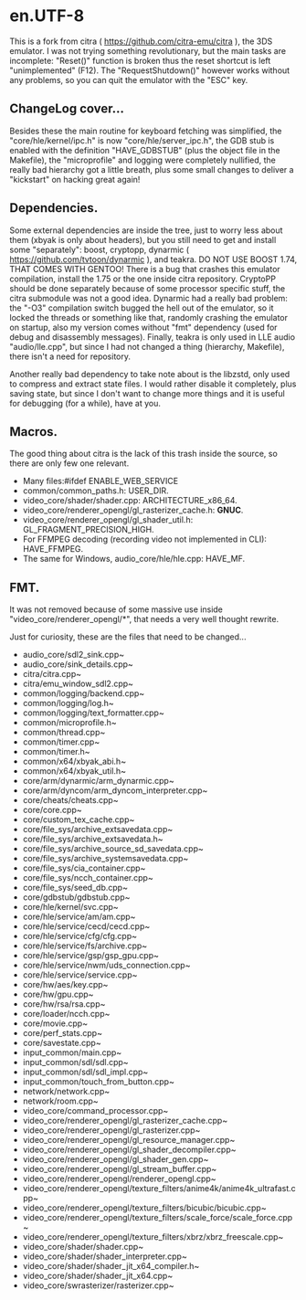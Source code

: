 # en.UTF-8

This is a fork from citra ( https://github.com/citra-emu/citra ), the 3DS emulator. I was not trying something revolutionary, but the main tasks are incomplete: "Reset()" function is broken thus the reset shortcut is left "unimplemented" (F12). The "RequestShutdown()" however works without any problems, so you can quit the emulator with the "ESC" key.

## ChangeLog cover...

Besides these the main routine for keyboard fetching was simplified, the "core/hle/kernel/ipc.h" is now "core/hle/server_ipc.h", the GDB stub is enabled with the definition "HAVE_GDBSTUB" (plus the object file in the Makefile), the "microprofile" and logging were completely nullified, the really bad hierarchy got a little breath, plus some small changes to deliver a "kickstart" on hacking great again!

## Dependencies.

Some external dependencies are inside the tree, just to worry less about them (xbyak is only about headers), but you still need to get and install some "separately": boost, cryptopp, dynarmic ( https://github.com/tvtoon/dynarmic ), and teakra. DO NOT USE BOOST 1.74, THAT COMES WITH GENTOO! There is a bug that crashes this emulator compilation, install the 1.75 or the one inside citra repository. CryptoPP should be done separately because of some processor specific stuff, the citra submodule was not a good idea. Dynarmic had a really bad problem: the "-O3" compilation switch bugged the hell out of the emulator, so it locked the threads or something like that, randomly crashing the emulator on startup, also my version comes without "fmt" dependency (used for debug and disassembly messages). Finally, teakra is only used in LLE audio "audio/lle.cpp", but since I had not changed a thing (hierarchy, Makefile), there isn't a need for repository.

Another really bad dependency to take note about is the libzstd, only used to compress and extract state files. I would rather disable it completely, plus saving state, but since I don't want to change more things and it is useful for debugging (for a while), have at you.

## Macros.

The good thing about citra is the lack of this trash inside the source, so there are only few one relevant.

* Many files:#ifdef ENABLE_WEB_SERVICE
* common/common_paths.h: USER_DIR.
* video_core/shader/shader.cpp: ARCHITECTURE_x86_64.
* video_core/renderer_opengl/gl_rasterizer_cache.h: __GNUC__.
* video_core/renderer_opengl/gl_shader_util.h: GL_FRAGMENT_PRECISION_HIGH.
* For FFMPEG decoding (recording video not implemented in CLI): HAVE_FFMPEG.
* The same for Windows, audio_core/hle/hle.cpp: HAVE_MF.

## FMT.

It was not removed because of some massive use inside "video_core/renderer_opengl/*", that needs a very well thought rewrite.

Just for curiosity, these are the files that need to be changed...
* audio_core/sdl2_sink.cpp~
* audio_core/sink_details.cpp~
* citra/citra.cpp~
* citra/emu_window_sdl2.cpp~
* common/logging/backend.cpp~
* common/logging/log.h~
* common/logging/text_formatter.cpp~
* common/microprofile.h~
* common/thread.cpp~
* common/timer.cpp~
* common/timer.h~
* common/x64/xbyak_abi.h~
* common/x64/xbyak_util.h~
* core/arm/dynarmic/arm_dynarmic.cpp~
* core/arm/dyncom/arm_dyncom_interpreter.cpp~
* core/cheats/cheats.cpp~
* core/core.cpp~
* core/custom_tex_cache.cpp~
* core/file_sys/archive_extsavedata.cpp~
* core/file_sys/archive_extsavedata.h~
* core/file_sys/archive_source_sd_savedata.cpp~
* core/file_sys/archive_systemsavedata.cpp~
* core/file_sys/cia_container.cpp~
* core/file_sys/ncch_container.cpp~
* core/file_sys/seed_db.cpp~
* core/gdbstub/gdbstub.cpp~
* core/hle/kernel/svc.cpp~
* core/hle/service/am/am.cpp~
* core/hle/service/cecd/cecd.cpp~
* core/hle/service/cfg/cfg.cpp~
* core/hle/service/fs/archive.cpp~
* core/hle/service/gsp/gsp_gpu.cpp~
* core/hle/service/nwm/uds_connection.cpp~
* core/hle/service/service.cpp~
* core/hw/aes/key.cpp~
* core/hw/gpu.cpp~
* core/hw/rsa/rsa.cpp~
* core/loader/ncch.cpp~
* core/movie.cpp~
* core/perf_stats.cpp~
* core/savestate.cpp~
* input_common/main.cpp~
* input_common/sdl/sdl.cpp~
* input_common/sdl/sdl_impl.cpp~
* input_common/touch_from_button.cpp~
* network/network.cpp~
* network/room.cpp~
* video_core/command_processor.cpp~
* video_core/renderer_opengl/gl_rasterizer_cache.cpp~
* video_core/renderer_opengl/gl_rasterizer.cpp~
* video_core/renderer_opengl/gl_resource_manager.cpp~
* video_core/renderer_opengl/gl_shader_decompiler.cpp~
* video_core/renderer_opengl/gl_shader_gen.cpp~
* video_core/renderer_opengl/gl_stream_buffer.cpp~
* video_core/renderer_opengl/renderer_opengl.cpp~
* video_core/renderer_opengl/texture_filters/anime4k/anime4k_ultrafast.cpp~
* video_core/renderer_opengl/texture_filters/bicubic/bicubic.cpp~
* video_core/renderer_opengl/texture_filters/scale_force/scale_force.cpp~
* video_core/renderer_opengl/texture_filters/xbrz/xbrz_freescale.cpp~
* video_core/shader/shader.cpp~
* video_core/shader/shader_interpreter.cpp~
* video_core/shader/shader_jit_x64_compiler.h~
* video_core/shader/shader_jit_x64.cpp~
* video_core/swrasterizer/rasterizer.cpp~
